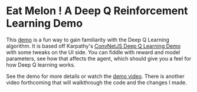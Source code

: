 
# Eat Melon ! A Deep Q Reinforcement Learning Demo

This [demo](http://projects.rajivshah.com/rldemo/) is a fun way to gain familiarity with the Deep Q Learning algorithm. It is based off Karpathy's [ConvNetJS Deep Q Learning Demo](http://cs.stanford.edu/people/karpathy/convnetjs/demo/rldemo.html) with some tweaks on the UI side. You can fiddle with reward and model parameters, see how that affects the agent, which should give you a feel for how Deep Q learning works. 

See the demo for more details or watch the [demo video](https://youtu.be/3TUZw1rlvXc).  There is another video forthcoming that will walkthrough the code and the changes I made.
